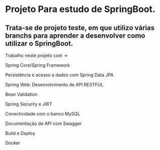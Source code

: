 # Projeto Para estudo de SpringBoot.
## Trata-se de projeto teste, em que utilizo várias branchs para aprender a desenvolver como utilizar o SpringBoot.

Trabalho neste projeto com -> 

Spring Core/Spring Framework

Persistência e acesso a dados com Spring Data JPA

Spring Web: Desenvolvimento de API RESTFUL

Bean Validation

Spring Security e JWT

Conectividade com o banco MySQL

Documentação de API com Swagger

Build e Deploy

Docker